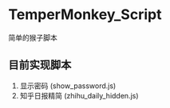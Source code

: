 # TemperMonkey_Script
简单的猴子脚本

## 目前实现脚本
1. 显示密码 (show_password.js)
2. 知乎日报精简 (zhihu_daily_hidden.js)